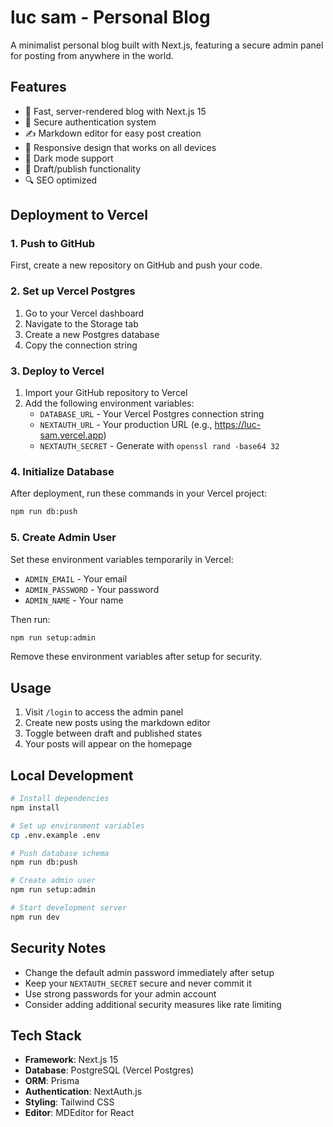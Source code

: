 # luc sam - Personal Blog

A minimalist personal blog built with Next.js, featuring a secure admin panel for posting from anywhere in the world.

## Features

- 🚀 Fast, server-rendered blog with Next.js 15
- 🔐 Secure authentication system
- ✍️ Markdown editor for easy post creation
- 📱 Responsive design that works on all devices
- 🌙 Dark mode support
- 📝 Draft/publish functionality
- 🔍 SEO optimized

## Deployment to Vercel

### 1. Push to GitHub

First, create a new repository on GitHub and push your code.

### 2. Set up Vercel Postgres

1. Go to your Vercel dashboard
2. Navigate to the Storage tab
3. Create a new Postgres database
4. Copy the connection string

### 3. Deploy to Vercel

1. Import your GitHub repository to Vercel
2. Add the following environment variables:
   - `DATABASE_URL` - Your Vercel Postgres connection string
   - `NEXTAUTH_URL` - Your production URL (e.g., https://luc-sam.vercel.app)
   - `NEXTAUTH_SECRET` - Generate with `openssl rand -base64 32`

### 4. Initialize Database

After deployment, run these commands in your Vercel project:

```bash
npm run db:push
```

### 5. Create Admin User

Set these environment variables temporarily in Vercel:
- `ADMIN_EMAIL` - Your email
- `ADMIN_PASSWORD` - Your password
- `ADMIN_NAME` - Your name

Then run:
```bash
npm run setup:admin
```

Remove these environment variables after setup for security.

## Usage

1. Visit `/login` to access the admin panel
2. Create new posts using the markdown editor
3. Toggle between draft and published states
4. Your posts will appear on the homepage

## Local Development

```bash
# Install dependencies
npm install

# Set up environment variables
cp .env.example .env

# Push database schema
npm run db:push

# Create admin user
npm run setup:admin

# Start development server
npm run dev
```

## Security Notes

- Change the default admin password immediately after setup
- Keep your `NEXTAUTH_SECRET` secure and never commit it
- Use strong passwords for your admin account
- Consider adding additional security measures like rate limiting

## Tech Stack

- **Framework**: Next.js 15
- **Database**: PostgreSQL (Vercel Postgres)
- **ORM**: Prisma
- **Authentication**: NextAuth.js
- **Styling**: Tailwind CSS
- **Editor**: MDEditor for React